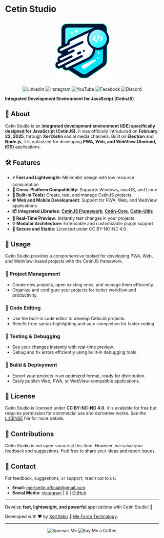 # Cetin Studio

<p align="center">
<img src="https://raw.githubusercontent.com/xertxetin/cetin-studio/refs/heads/main/logo.png" alt="Cetin Studio Logo" width="200px">
</p>

<p align="center">
<a href="https://www.linkedin.com/company/me-force/" style="text-decoration: none;">
<img src="https://img.shields.io/badge/LinkedIn-0077B5?style=for-the-badge&logo=linkedin&logoColor=white" alt="LinkedIn">
</a>
<a href="https://www.instagram.com/meforce.technology/" style="text-decoration: none;">
<img src="https://img.shields.io/badge/Instagram-E4405F?style=for-the-badge&logo=instagram&logoColor=white" alt="Instagram">
</a>
<a href="https://www.youtube.com/@meforcetechnology/" style="text-decoration: none;">
<img src="https://img.shields.io/badge/YouTube-FF0000?style=for-the-badge&logo=youtube&logoColor=white" alt="YouTube">
</a>
<a href="https://www.facebook.com/meforce.tr" style="text-decoration: none;">
<img src="https://img.shields.io/badge/Facebook-1877F2?style=for-the-badge&logo=facebook&logoColor=white" alt="Facebook">
</a>
<a href="https://discord.gg/4xh8GE6CYE" style="text-decoration: none;">
<img src="https://img.shields.io/badge/Discord-7289DA?style=for-the-badge&logo=discord&logoColor=white" alt="Discord">
</a>
</p>

**Integrated Development Environment for JavaScript (CetinJS)**  

## 🚀 About
Cetin Studio is an **integrated development environment (IDE) specifically designed for JavaScript (CetinJS).**
It was officially introduced on **February 22, 2025**, through **XertXetin** social media channels. Built on **Electron** and **Node.js**, it is optimized for developing **PWA, Web, and WebView (Android, iOS)** applications.

## 🛠️ Features
- **⚡ Fast and Lightweight:** Minimalist design with low resource consumption
- **📱 Cross-Platform Compatibility:** Supports Windows, macOS, and Linux
- **🔧 Built-in Tools:** Create, test, and manage CetinJS projects
- **🌐 Web and Mobile Development:** Support for PWA, Web, and WebView applications
- **📦 Integrated Libraries:** [**CetinJS Framework**](https://github.com/xertxetin/CetinJS/), [**Cetin-Core**](https://github.com/xertxetin/Cetin-Core/), [**Cetin-Utils**](https://github.com/xertxetin/Cetin-Utils/)
- **🔄 Real-Time Preview:** Instantly test changes in your projects
- **💡 Modular Architecture:** Extendable and customizable plugin support
- **🔐 Secure and Stable:** Licensed under CC BY-NC-ND 4.0

## 📌 Usage
Cetin Studio provides a comprehensive toolset for developing PWA, Web, and WebView-based projects with the CetinJS framework.

### 🔹 Project Management
- Create new projects, open existing ones, and manage them efficiently.
- Organize and configure your projects for better workflow and productivity.

### 🔹 Code Editing
- Use the built-in code editor to develop CetinJS projects.
- Benefit from syntax highlighting and auto-completion for faster coding.

### 🔹 Testing & Debugging
- See your changes instantly with real-time preview.
- Debug and fix errors efficiently using built-in debugging tools.

### 🔹 Build & Deployment
- Export your projects in an optimized format, ready for distribution.
- Easily publish Web, PWA, or WebView-compatible applications.

## 📄 License
Cetin Studio is licensed under **CC BY-NC-ND 4.0**. It is available for free but requires permission for commercial use and derivative works. See the [LICENSE](./LICENSE.md) file for more details.

## 🤝 Contributions
Cetin Studio is not open-source at this time. However, we value your feedback and suggestions. Feel free to share your ideas and report issues.

## 📧 Contact
For feedback, suggestions, or support, reach out to us:
- **Email:** mertcetin.official@gmail.com
- **Social Media:** [Instagram](https://instagram.com/xertxetin) | [X](https://x.com/xertxetin) | [GitHub](https://github.com/xertxetin)

---

Develop **fast, lightweight, and powerful** applications with Cetin Studio! 📱

Developed with ❤️ by [XertXetin](https://www.google.com/search?q=XertXetin) 🚀 [Me Force Technology](https://www.meforcetechnology.com/).

---

<div align="center">
  <a href="https://github.com/sponsors/xertxetin" target="_blank" style="text-decoration: none;">
    <img src="https://img.shields.io/badge/Support%20Me-Sponsor-blueviolet?style=for-the-badge&logo=github" alt="Sponsor Me">
  </a>
  
  <a href="https://www.buymeacoffee.com/xertxetin" target="_blank" style="text-decoration: none;">
    <img src="https://img.shields.io/badge/Buy%20Me%20a%20Coffee-Donate-yellow?style=for-the-badge&logo=buymeacoffee" alt="Buy Me a Coffee">
  </a>
</div>